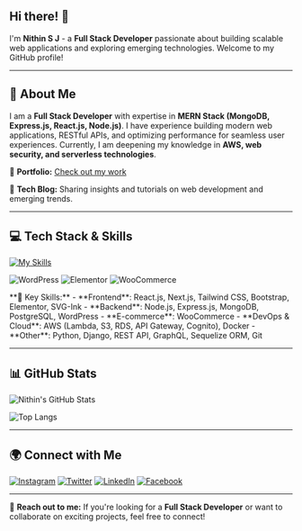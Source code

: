 ## Hi there! 👋

I'm **Nithin S J** - a **Full Stack Developer** passionate about building scalable web applications and exploring emerging technologies. Welcome to my GitHub profile!

---

## 🚀 About Me

I am a **Full Stack Developer** with expertise in **MERN Stack (MongoDB, Express.js, React.js, Node.js)**. I have experience building modern web applications, RESTful APIs, and optimizing performance for seamless user experiences. Currently, I am deepening my knowledge in **AWS, web security, and serverless technologies**.

🔹 **Portfolio:** [Check out my work](https://portfolio-three-kappa-77.vercel.app/)

🔹 **Tech Blog:** Sharing insights and tutorials on web development and emerging trends.

---

## 💻 Tech Stack & Skills


[![My Skills](https://skillicons.dev/icons?i=html,css,js,react,nodejs,express,mongodb,tailwind,nextjs,py,django,aws,docker,git&perline=8)](https://skillicons.dev)

<!-- Additional Icons -->
<p>
  <img src="https://img.shields.io/badge/WordPress-21759B?style=for-the-badge&logo=wordpress&logoColor=white" alt="WordPress" />
  <img src="https://img.shields.io/badge/Elementor-92003B?style=for-the-badge&logo=elementor&logoColor=white" alt="Elementor" />
  <img src="https://img.shields.io/badge/WooCommerce-96588A?style=for-the-badge&logo=woocommerce&logoColor=white" alt="WooCommerce" />
</p>
**🌟 Key Skills:**
- **Frontend**: React.js, Next.js, Tailwind CSS, Bootstrap, Elementor, SVG-Ink
- **Backend**: Node.js, Express.js, MongoDB, PostgreSQL, WordPress
- **E-commerce**: WooCommerce
- **DevOps & Cloud**: AWS (Lambda, S3, RDS, API Gateway, Cognito), Docker
- **Other**: Python, Django, REST API, GraphQL, Sequelize ORM, Git


---

## 📊 GitHub Stats

![Nithin's GitHub Stats](https://github-readme-stats.vercel.app/api?username=Nithinjayan4&show_icons=true&theme=radical)

![Top Langs](https://github-readme-stats.vercel.app/api/top-langs/?username=Nithinjayan4&layout=compact&theme=radical)

---

## 🌍 Connect with Me

<a href="https://www.instagram.com/techtraderlife" target="_blank" rel="noopener noreferrer"><img src="https://img.shields.io/badge/Instagram-%23E4405F.svg?style=for-the-badge&logo=instagram&logoColor=white" alt="Instagram"></a>
<a href="https://x.com/techtraderlife" target="_blank" rel="noopener noreferrer"><img src="https://img.shields.io/badge/Twitter-%231DA1F2.svg?style=for-the-badge&logo=twitter&logoColor=white" alt="Twitter"></a>
<a href="https://www.linkedin.com/in/nithinsj/" target="_blank" rel="noopener noreferrer"><img src="https://img.shields.io/badge/LinkedIn-%230A66C2.svg?style=for-the-badge&logo=linkedin&logoColor=white" alt="LinkedIn"></a>
<a href="https://www.facebook.com/nithin.jayan.355/" target="_blank" rel="noopener noreferrer"><img src="https://img.shields.io/badge/Facebook-%231877F2.svg?style=for-the-badge&logo=facebook&logoColor=white" alt="Facebook"></a>

---

📩 **Reach out to me:** If you're looking for a **Full Stack Developer** or want to collaborate on exciting projects, feel free to connect!

